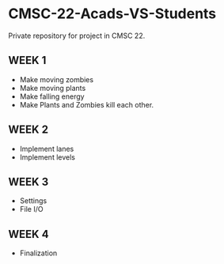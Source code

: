 # CMSC-22-Acads-VS-Students
Private repository for project in CMSC 22.

## WEEK 1
- Make moving zombies
- Make moving plants
- Make falling energy
- Make Plants and Zombies kill each other.

## WEEK 2
- Implement lanes
- Implement levels

## WEEK 3
- Settings
- File I/O

## WEEK 4
- Finalization
